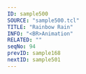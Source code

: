 ```yaml
---
ID: sample500
SOURCE: "sample500.tcl"
TITLE: "Rainbow Rain"
INFO: "<BR>Animation"
RELATED: ""
seqNo: 94
prevID: sample168
nextID: sample501
---
```

